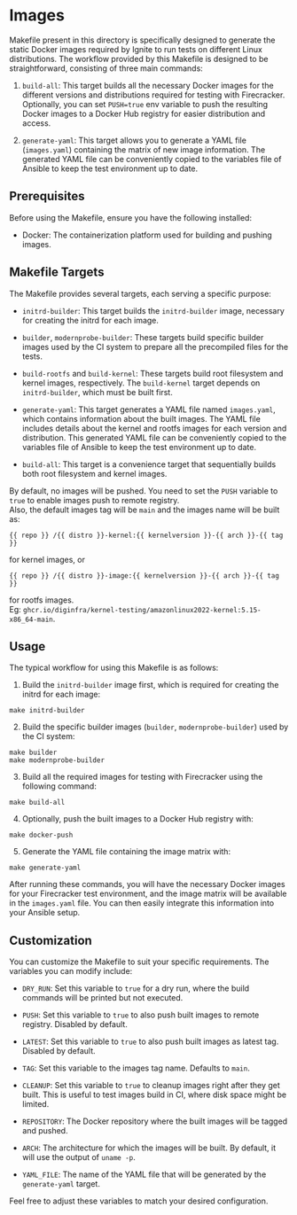 # Images

Makefile present in this directory is specifically designed to generate the static Docker images required by Ignite to run tests on different Linux distributions. The workflow provided by this Makefile is designed to be straightforward, consisting of three main commands:

1. `build-all`: This target builds all the necessary Docker images for the different versions and distributions required for testing with Firecracker.  
Optionally, you can set `PUSH=true` env variable to push the resulting Docker images to a Docker Hub registry for easier distribution and access.

2. `generate-yaml`: This target allows you to generate a YAML file (`images.yaml`) containing the matrix of new image information. The generated YAML file can be conveniently copied to the variables file of Ansible to keep the test environment up to date.

## Prerequisites

Before using the Makefile, ensure you have the following installed:

- Docker: The containerization platform used for building and pushing images.

## Makefile Targets

The Makefile provides several targets, each serving a specific purpose:

- `initrd-builder`: This target builds the `initrd-builder` image, necessary for creating the initrd for each image.

- `builder`, `modernprobe-builder`: These targets build specific builder images used by the CI system to prepare all the precompiled files for the tests.

- `build-rootfs` and `build-kernel`: These targets build root filesystem and kernel images, respectively. The `build-kernel` target depends on `initrd-builder`, which must be built first.

- `generate-yaml`: This target generates a YAML file named `images.yaml`, which contains information about the built images. The YAML file includes details about the kernel and rootfs images for each version and distribution. This generated YAML file can be conveniently copied to the variables file of Ansible to keep the test environment up to date.

- `build-all`: This target is a convenience target that sequentially builds both root filesystem and kernel images.

By default, no images will be pushed. You need to set the `PUSH` variable to `true` to enable images push to remote registry.  
Also, the default images tag will be `main` and the images name will be built as:
```
{{ repo }} /{{ distro }}-kernel:{{ kernelversion }}-{{ arch }}-{{ tag }}
```
for kernel images, or  
```
{{ repo }} /{{ distro }}-image:{{ kernelversion }}-{{ arch }}-{{ tag }}
```
for rootfs images.  
Eg: `ghcr.io/diginfra/kernel-testing/amazonlinux2022-kernel:5.15-x86_64-main`.

## Usage

The typical workflow for using this Makefile is as follows:

1. Build the `initrd-builder` image first, which is required for creating the initrd for each image:

```
make initrd-builder
```

2. Build the specific builder images (`builder`, `modernprobe-builder`) used by the CI system:

```
make builder
make modernprobe-builder
```

3. Build all the required images for testing with Firecracker using the following command:

```
make build-all
```

4. Optionally, push the built images to a Docker Hub registry with:

```
make docker-push
```

5. Generate the YAML file containing the image matrix with:

```
make generate-yaml
```

After running these commands, you will have the necessary Docker images for your Firecracker test environment, and the image matrix will be available in the `images.yaml` file. You can then easily integrate this information into your Ansible setup.

## Customization

You can customize the Makefile to suit your specific requirements. The variables you can modify include:

- `DRY_RUN`: Set this variable to `true` for a dry run, where the build commands will be printed but not executed.

- `PUSH`: Set this variable to `true` to also push built images to remote registry. Disabled by default.

- `LATEST`: Set this variable to `true` to also push built images as latest tag. Disabled by default.

- `TAG`: Set this variable to the images tag name. Defaults to `main`.

- `CLEANUP`: Set this variable to `true` to cleanup images right after they get built. This is useful to test images build in CI, where disk space might be limited.

- `REPOSITORY`: The Docker repository where the built images will be tagged and pushed.

- `ARCH`: The architecture for which the images will be built. By default, it will use the output of `uname -p`.

- `YAML_FILE`: The name of the YAML file that will be generated by the `generate-yaml` target.

Feel free to adjust these variables to match your desired configuration.
